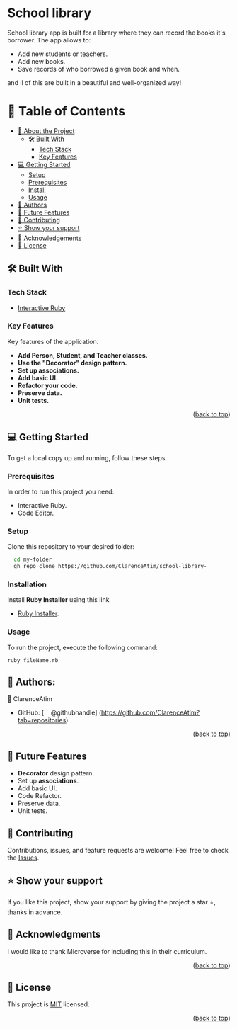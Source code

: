 # School library
School library app is built for a library where they can record the books it's borrower. 
The app allows to:

- Add new students or teachers. 
- Add new books. 
- Save records of who borrowed a given book and when. 

and ll of this are built in a beautiful and well-organized way!


<a name="readme-top"></a>

<!-- TABLE OF CONTENTS -->

# 📗 Table of Contents

- [📖 About the Project](#about-project)
  - [🛠 Built With](#built-with)
    - [Tech Stack](#tech-stack)
    - [Key Features](#key-features)
- [💻 Getting Started](#getting-started)
  - [Setup](#setup)
  - [Prerequisites](#prerequisites)
  - [Install](#install)
  - [Usage](#usage)
- [👥 Authors](#authors)
- [🔭 Future Features](#future-features)
- [🤝 Contributing](#contributing)
- [⭐️ Show your support](#support)
- [🙏 Acknowledgements](#acknowledgements)
- [📝 License](#license)

## 🛠 Built With <a name="built-with"></a>

### Tech Stack <a name="tech-stack"></a>

- <a href="https://rubyinstaller.org/downloads/">Interactive Ruby</a>

<!-- Features -->

### Key Features <a name="key-features"></a>

Key features of the application.

- **Add Person, Student, and Teacher classes.**
- **Use the "Decorator" design pattern.**
- **Set up associations.**
- **Add basic UI.**
- **Refactor your code.**
- **Preserve data.**
- **Unit tests.**

<p align="right">(<a href="#readme-top">back to top</a>)</p>

<!-- GETTING STARTED -->

## 💻 Getting Started <a name="getting-started"></a>

To get a local copy up and running, follow these steps.

### Prerequisites

In order to run this project you need:

- Interactive Ruby.
- Code Editor.

### Setup

Clone this repository to your desired folder:

```sh
  cd my-folder
  gh repo clone https://github.com/ClarenceAtim/school-library-
```

### Installation
Install **Ruby Installer** using this link
- <a href="https://rubyinstaller.org/downloads/">Ruby Installer</a>.

### Usage
To run the project, execute the following command:
```
ruby fileName.rb
```

<!-- AUTHORS -->

## 👥 Authors: <a name="authors"></a>

👤 ClarenceAtim
- GitHub: [&nbsp; &nbsp; @githubhandle] (https://github.com/ClarenceAtim?tab=repositories)

<p align="right">(<a href="#readme-top">back to top</a>)</p>

<!-- FUTURE FEATURES -->

## 🔭 Future Features <a name="future-features"></a>
- **Decorator** design pattern.
- Set up **associations**.
- Add basic UI.
- Code Refactor.
- Preserve data.
- Unit tests.

<!-- CONTRIBUTING -->

## 🤝 Contributing <a name="contributing"></a>

Contributions, issues, and feature requests are welcome!
Feel free to check the <a href="https://github.com/ClarenceAtim/school-library-/issuesa">Issues</a>.

<!-- SUPPORT -->

## ⭐️ Show your support <a name="support"></a>

If you like this project, show your support by giving the project a star ⭐️, thanks in advance.

<!-- ACKNOWLEDGEMENTS -->

## 🙏 Acknowledgments <a name="acknowledgements"></a>

I would like to thank Microverse for including this in their curriculum.

<p align="right">(<a href="#readme-top">back to top</a>)</p>

## 📝 License <a name="license"></a>

This project is [MIT](./LICENSE) licensed.
<p align="right">(<a href="#readme-top">back to top</a>)</p>
